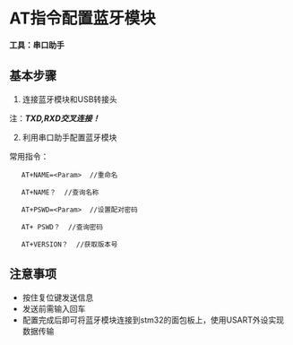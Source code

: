 # AT指令配置蓝牙模块
**工具：串口助手**
## 基本步骤
1. 连接蓝牙模块和USB转接头

  注：***TXD,RXD交叉连接！***

2. 利用串口助手配置蓝牙模块
  
  常用指令：
      
       AT+NAME=<Param>  //重命名

       AT+NAME？  //查询名称

       AT+PSWD=<Param>  //设置配对密码 

       AT+ PSWD？  //查询密码

       AT+VERSION？  //获取版本号
## 注意事项
+ 按住复位键发送信息
+ 发送前需输入回车
+ 配置完成后即可将蓝牙模块连接到stm32的面包板上，使用USART外设实现数据传输
